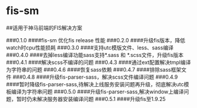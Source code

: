 fis-sm
======

##适用于神马前端的FIS解决方案


###0.1.0 
####fis-sm 优化fis release 性能
###0.2.0
####升级fis版本，降低watch时cpu性能损耗
###0.3.0
####支持utc模版文件、less、sass编译
###0.4.0
####去掉less编译功能sass支持*.sass 和 *.scss文件，升级fis版本
###0.4.1
####解决scss不编译的问题
###0.4.3
####通过ext配置解决tmpl编译为字符串的问题
###0.4.6
####恢复sass依赖
###0.4.7
####排除sass框架文件
###0.4.8
####升级fis-parser-sass，解决scss文件编译问题
###0.4.9
####暂时降级fis-parser-sass,待解决上线服务安装问题再升级，彻底解决utc模板编译为字符串问题
###0.5.0
####升级fis-parser-sass,解决window上编译问题，暂时仍未解决服务器安装编译问题
###0.5.1
####升级fis至1.9.25
